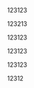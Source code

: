 <!-- slide -->
123123
<!-- slide -->

123213
<!-- slide -->
123123
<!-- slide -->
123123
<!-- slide -->
123123
<!-- slide -->
12312
